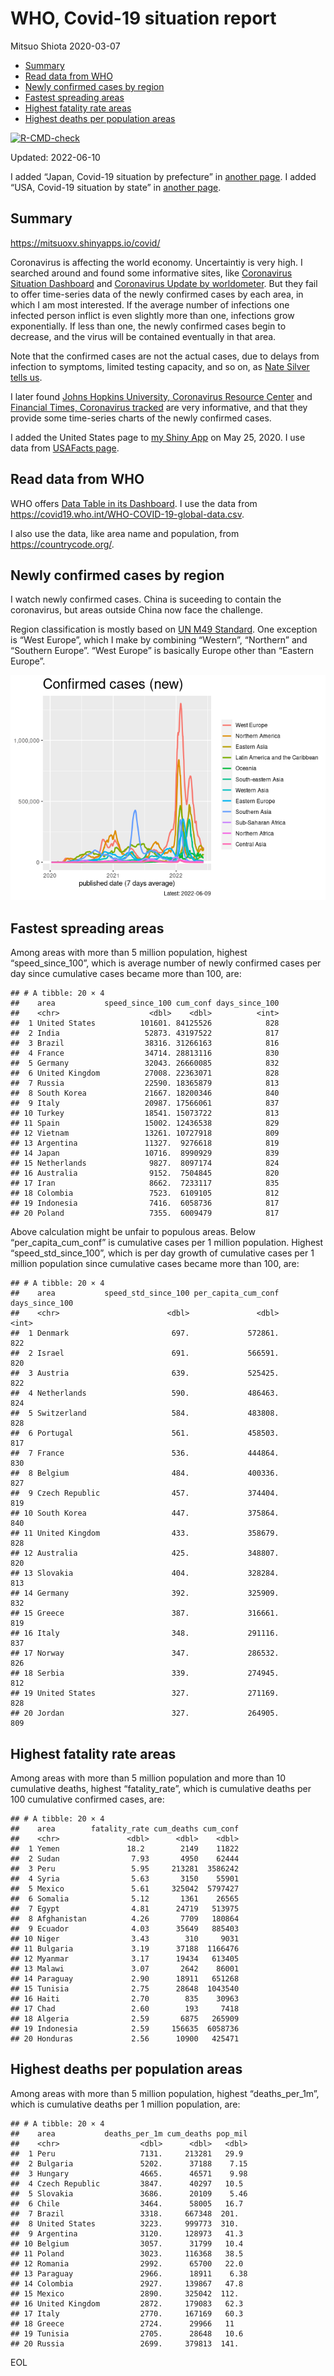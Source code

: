 WHO, Covid-19 situation report
================
Mitsuo Shiota
2020-03-07

-   [Summary](#summary)
-   [Read data from WHO](#read-data-from-who)
-   [Newly confirmed cases by region](#newly-confirmed-cases-by-region)
-   [Fastest spreading areas](#fastest-spreading-areas)
-   [Highest fatality rate areas](#highest-fatality-rate-areas)
-   [Highest deaths per population
    areas](#highest-deaths-per-population-areas)

<!-- badges: start -->

[![R-CMD-check](https://github.com/mitsuoxv/covid/workflows/R-CMD-check/badge.svg)](https://github.com/mitsuoxv/covid/actions)
<!-- badges: end -->

Updated: 2022-06-10

I added “Japan, Covid-19 situation by prefecture” in [another
page](Japan.md). I added “USA, Covid-19 situation by state” in [another
page](USA.md).

## Summary

<https://mitsuoxv.shinyapps.io/covid/>

Coronavirus is affecting the world economy. Uncertaintiy is very high. I
searched around and found some informative sites, like [Coronavirus
Situation
Dashboard](https://who.maps.arcgis.com/apps/opsdashboard/index.html#/c88e37cfc43b4ed3baf977d77e4a0667)
and [Coronavirus Update by
worldometer](https://www.worldometers.info/coronavirus/). But they fail
to offer time-series data of the newly confirmed cases by each area, in
which I am most interested. If the average number of infections one
infected person inflict is even slightly more than one, infections grow
exponentially. If less than one, the newly confirmed cases begin to
decrease, and the virus will be contained eventually in that area.

Note that the confirmed cases are not the actual cases, due to delays
from infection to symptoms, limited testing capacity, and so on, as
[Nate Silver tells
us](https://fivethirtyeight.com/features/coronavirus-case-counts-are-meaningless/).

I later found [Johns Hopkins University, Coronavirus Resource
Center](https://coronavirus.jhu.edu/) and [Financial Times, Coronavirus
tracked](https://www.ft.com/content/a26fbf7e-48f8-11ea-aeb3-955839e06441)
are very informative, and that they provide some time-series charts of
the newly confirmed cases.

I added the United States page to [my Shiny
App](https://mitsuoxv.shinyapps.io/covid/) on May 25, 2020. I use data
from [USAFacts
page](https://usafacts.org/visualizations/coronavirus-covid-19-spread-map/).

## Read data from WHO

WHO offers [Data Table in its Dashboard](https://covid19.who.int/table).
I use the data from
<https://covid19.who.int/WHO-COVID-19-global-data.csv>.

I also use the data, like area name and population, from
<https://countrycode.org/>.

## Newly confirmed cases by region

I watch newly confirmed cases. China is suceeding to contain the
coronavirus, but areas outside China now face the challenge.

Region classification is mostly based on [UN M49
Standard](https://unstats.un.org/unsd/methodology/m49/). One exception
is “West Europe”, which I make by combining “Western”, “Northern” and
“Southern Europe”. “West Europe” is basically Europe other than “Eastern
Europe”.

![](README_files/figure-gfm/chart-1.png)<!-- -->

## Fastest spreading areas

Among areas with more than 5 million population, highest
“speed_since_100”, which is average number of newly confirmed cases per
day since cumulative cases became more than 100, are:

    ## # A tibble: 20 × 4
    ##    area           speed_since_100 cum_conf days_since_100
    ##    <chr>                    <dbl>    <dbl>          <int>
    ##  1 United States          101601. 84125526            828
    ##  2 India                   52873. 43197522            817
    ##  3 Brazil                  38316. 31266163            816
    ##  4 France                  34714. 28813116            830
    ##  5 Germany                 32043. 26660085            832
    ##  6 United Kingdom          27008. 22363071            828
    ##  7 Russia                  22590. 18365879            813
    ##  8 South Korea             21667. 18200346            840
    ##  9 Italy                   20987. 17566061            837
    ## 10 Turkey                  18541. 15073722            813
    ## 11 Spain                   15002. 12436538            829
    ## 12 Vietnam                 13261. 10727918            809
    ## 13 Argentina               11327.  9276618            819
    ## 14 Japan                   10716.  8990929            839
    ## 15 Netherlands              9827.  8097174            824
    ## 16 Australia                9152.  7504845            820
    ## 17 Iran                     8662.  7233117            835
    ## 18 Colombia                 7523.  6109105            812
    ## 19 Indonesia                7416.  6058736            817
    ## 20 Poland                   7355.  6009479            817

Above calculation might be unfair to populous areas. Below
“per_capita_cum_conf” is cumulative cases per 1 million population.
Highest “speed_std_since_100”, which is per day growth of cumulative
cases per 1 million population since cumulative cases became more than
100, are:

    ## # A tibble: 20 × 4
    ##    area           speed_std_since_100 per_capita_cum_conf days_since_100
    ##    <chr>                        <dbl>               <dbl>          <int>
    ##  1 Denmark                       697.             572861.            822
    ##  2 Israel                        691.             566591.            820
    ##  3 Austria                       639.             525425.            822
    ##  4 Netherlands                   590.             486463.            824
    ##  5 Switzerland                   584.             483808.            828
    ##  6 Portugal                      561.             458503.            817
    ##  7 France                        536.             444864.            830
    ##  8 Belgium                       484.             400336.            827
    ##  9 Czech Republic                457.             374404.            819
    ## 10 South Korea                   447.             375864.            840
    ## 11 United Kingdom                433.             358679.            828
    ## 12 Australia                     425.             348807.            820
    ## 13 Slovakia                      404.             328284.            813
    ## 14 Germany                       392.             325909.            832
    ## 15 Greece                        387.             316661.            819
    ## 16 Italy                         348.             291116.            837
    ## 17 Norway                        347.             286532.            826
    ## 18 Serbia                        339.             274945.            812
    ## 19 United States                 327.             271169.            828
    ## 20 Jordan                        327.             264905.            809

## Highest fatality rate areas

Among areas with more than 5 million population and more than 10
cumulative deaths, highest “fatality_rate”, which is cumulative deaths
per 100 cumulative confirmed cases, are:

    ## # A tibble: 20 × 4
    ##    area        fatality_rate cum_deaths cum_conf
    ##    <chr>               <dbl>      <dbl>    <dbl>
    ##  1 Yemen               18.2        2149    11822
    ##  2 Sudan                7.93       4950    62444
    ##  3 Peru                 5.95     213281  3586242
    ##  4 Syria                5.63       3150    55901
    ##  5 Mexico               5.61     325042  5797427
    ##  6 Somalia              5.12       1361    26565
    ##  7 Egypt                4.81      24719   513975
    ##  8 Afghanistan          4.26       7709   180864
    ##  9 Ecuador              4.03      35649   885403
    ## 10 Niger                3.43        310     9031
    ## 11 Bulgaria             3.19      37188  1166476
    ## 12 Myanmar              3.17      19434   613405
    ## 13 Malawi               3.07       2642    86001
    ## 14 Paraguay             2.90      18911   651268
    ## 15 Tunisia              2.75      28648  1043540
    ## 16 Haiti                2.70        835    30963
    ## 17 Chad                 2.60        193     7418
    ## 18 Algeria              2.59       6875   265909
    ## 19 Indonesia            2.59     156635  6058736
    ## 20 Honduras             2.56      10900   425471

## Highest deaths per population areas

Among areas with more than 5 million population, highest
“deaths_per_1m”, which is cumulative deaths per 1 million population,
are:

    ## # A tibble: 20 × 4
    ##    area           deaths_per_1m cum_deaths pop_mil
    ##    <chr>                  <dbl>      <dbl>   <dbl>
    ##  1 Peru                   7131.     213281   29.9 
    ##  2 Bulgaria               5202.      37188    7.15
    ##  3 Hungary                4665.      46571    9.98
    ##  4 Czech Republic         3847.      40297   10.5 
    ##  5 Slovakia               3686.      20109    5.46
    ##  6 Chile                  3464.      58005   16.7 
    ##  7 Brazil                 3318.     667348  201.  
    ##  8 United States          3223.     999773  310.  
    ##  9 Argentina              3120.     128973   41.3 
    ## 10 Belgium                3057.      31799   10.4 
    ## 11 Poland                 3023.     116368   38.5 
    ## 12 Romania                2992.      65700   22.0 
    ## 13 Paraguay               2966.      18911    6.38
    ## 14 Colombia               2927.     139867   47.8 
    ## 15 Mexico                 2890.     325042  112.  
    ## 16 United Kingdom         2872.     179083   62.3 
    ## 17 Italy                  2770.     167169   60.3 
    ## 18 Greece                 2724.      29966   11   
    ## 19 Tunisia                2705.      28648   10.6 
    ## 20 Russia                 2699.     379813  141.

EOL
